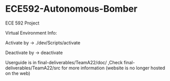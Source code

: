 # ECE592-Autonomous-Bomber
ECE 592 Project

Virtual Environment Info:

Activate by -> ./dev/Scripts/activate

Deactivate by -> deactivate

Userguide is in final-deliverables/TeamA22/doc/
,Check final-deliverables/TeamA22/src for more information (website is no longer hosted on the web)
